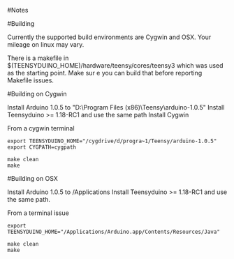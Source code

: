 #Notes


#Building

Currently the supported build environments are Cygwin and OSX.  Your mileage on linux may vary.

There is a makefile in $(TEENSYDUINO_HOME)/hardware/teensy/cores/teensy3 which was used as the starting point.  Make sur
e you can build that before reporting Makefile issues.


#Building on Cygwin

Install Arduino 1.0.5 to "D:\Program Files (x86)\Teensy\arduino-1.0.5"
Install Teensyduino >= 1.18-RC1 and use the same path
Install Cygwin

From a cygwin terminal

    export TEENSYDUINO_HOME="/cygdrive/d/progra~1/Teensy/arduino-1.0.5"
    export CYGPATH=cygpath

    make clean
    make

#Building on OSX

Install Arduino 1.0.5 to /Applications
Install Teensyduino >= 1.18-RC1 and use the same path.

From a terminal issue

    export TEENSYDUINO_HOME="/Applications/Arduino.app/Contents/Resources/Java"

    make clean
    make


